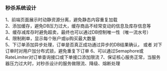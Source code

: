 ### 秒杀系统设计
1、前端页面展示时动静资源分离，避免静态内容重复加载   
2、添加缓存，避免DB压力过大，缓存商品不经常变动的信息及库存信息等   
3、缓存减库存时避免超卖，最终也可以通过DB控制唯一性（唯一流水号）    
4、限制刷单，显示每个账户或ip购买最大数量  
5、下订单添加异步处理，订单是否真正成功通过异步的DB结果确认， 或者 对下订单时对用户加分布式锁，避免重复下订单
6、可以通过Semaphore或RateLimiter对订单查询接口或下单接口添加限流
7、保证核心服务正常，当服务器压力过大时，对秒杀设计的服务做限流、降级、熔断处理  